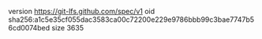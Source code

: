 version https://git-lfs.github.com/spec/v1
oid sha256:a1c5e35cf055dac3583ca00c72200e229e9786bbb99c3bae7747b56cd0074bed
size 3635
